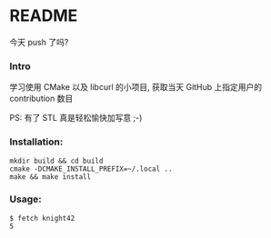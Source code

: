 README
=======

今天 push 了吗?

### Intro

学习使用 CMake 以及 libcurl 的小项目, 获取当天 GitHub 上指定用户的 contribution 数目

PS: 有了 STL 真是轻松愉快加写意 ;-)

### Installation:

```shell
mkdir build && cd build
cmake -DCMAKE_INSTALL_PREFIX=~/.local ..
make && make install
```

### Usage:

```shell
$ fetch knight42
5
```
